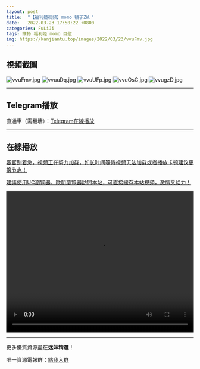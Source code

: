 ```yaml
---
layout: post
title:  "【福利姬视频】momo 镜子ZW."
date:   2022-03-23 17:50:22 +0800
categories: FuLiJi
tags: 推特 福利姬 momo 自慰
img: https://kanjiantu.top/images/2022/03/23/vvuFmv.jpg
---
```



## 視頻截圖

![vvuFmv.jpg](https://kanjiantu.top/images/2022/03/23/vvuFmv.jpg)
![vvuuDq.jpg](https://kanjiantu.top/images/2022/03/23/vvuuDq.jpg)
![vvuUFp.jpg](https://kanjiantu.top/images/2022/03/23/vvuUFp.jpg)
![vvuOsC.jpg](https://kanjiantu.top/images/2022/03/23/vvuOsC.jpg)
![vvugzD.jpg](https://kanjiantu.top/images/2022/03/23/vvugzD.jpg)

* * *
## Telegram播放

直通車（需翻墻）：[Telegram在線播放](https://t.me/mimeijingxuan/311)

* * *
## 在線播放
<u>客官别着急，视频正在努力加载，如长时间等待视频无法加载或者播放卡顿建议更换节点！</u>

<u>建議使用UC瀏覽器、歐朋瀏覽器訪問本站，可直接緩存本站視頻，激情又給力！</u>
<center><video src="https://cdn.publer.io/uploads/videos/6239f258db279708ef8f3792/4a695a9e0304480196254d6d00c7aaed.mp4" width="100%" height="380px" controls="controls"></video></center>


* * *
更多優質資源盡在**迷妹精選**！

唯一資源電報群：[點我入群](https://t.me/mimeijingxuan)


